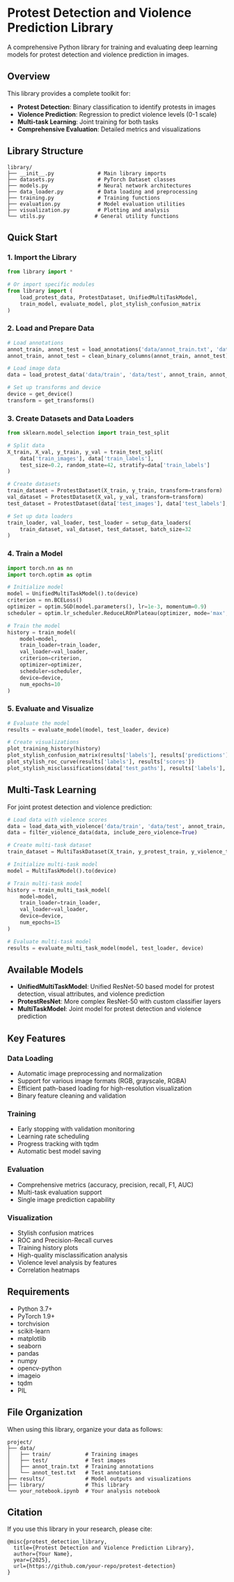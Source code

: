 # Protest Detection and Violence Prediction Library

A comprehensive Python library for training and evaluating deep learning models for protest detection and violence prediction in images.

## Overview

This library provides a complete toolkit for:
- **Protest Detection**: Binary classification to identify protests in images
- **Violence Prediction**: Regression to predict violence levels (0-1 scale)
- **Multi-task Learning**: Joint training for both tasks
- **Comprehensive Evaluation**: Detailed metrics and visualizations

## Library Structure

```
library/
├── __init__.py              # Main library imports
├── datasets.py              # PyTorch Dataset classes
├── models.py                # Neural network architectures
├── data_loader.py           # Data loading and preprocessing
├── training.py              # Training functions
├── evaluation.py            # Model evaluation utilities
├── visualization.py         # Plotting and analysis
└── utils.py                # General utility functions
```

## Quick Start

### 1. Import the Library

```python
from library import *

# Or import specific modules
from library import (
    load_protest_data, ProtestDataset, UnifiedMultiTaskModel,
    train_model, evaluate_model, plot_stylish_confusion_matrix
)
```

### 2. Load and Prepare Data

```python
# Load annotations
annot_train, annot_test = load_annotations('data/annot_train.txt', 'data/annot_test.txt')
annot_train, annot_test = clean_binary_columns(annot_train, annot_test)

# Load image data
data = load_protest_data('data/train', 'data/test', annot_train, annot_test)

# Set up transforms and device
device = get_device()
transform = get_transforms()
```

### 3. Create Datasets and Data Loaders

```python
from sklearn.model_selection import train_test_split

# Split data
X_train, X_val, y_train, y_val = train_test_split(
    data['train_images'], data['train_labels'], 
    test_size=0.2, random_state=42, stratify=data['train_labels']
)

# Create datasets
train_dataset = ProtestDataset(X_train, y_train, transform=transform)
val_dataset = ProtestDataset(X_val, y_val, transform=transform)
test_dataset = ProtestDataset(data['test_images'], data['test_labels'], transform=transform)

# Set up data loaders
train_loader, val_loader, test_loader = setup_data_loaders(
    train_dataset, val_dataset, test_dataset, batch_size=32
)
```

### 4. Train a Model

```python
import torch.nn as nn
import torch.optim as optim

# Initialize model
model = UnifiedMultiTaskModel().to(device)
criterion = nn.BCELoss()
optimizer = optim.SGD(model.parameters(), lr=1e-3, momentum=0.9)
scheduler = optim.lr_scheduler.ReduceLROnPlateau(optimizer, mode='max', factor=0.1, patience=3)

# Train the model
history = train_model(
    model=model,
    train_loader=train_loader,
    val_loader=val_loader,
    criterion=criterion,
    optimizer=optimizer,
    scheduler=scheduler,
    device=device,
    num_epochs=10
)
```

### 5. Evaluate and Visualize

```python
# Evaluate the model
results = evaluate_model(model, test_loader, device)

# Create visualizations
plot_training_history(history)
plot_stylish_confusion_matrix(results['labels'], results['predictions'])
plot_stylish_roc_curve(results['labels'], results['scores'])
plot_stylish_misclassifications(data['test_paths'], results['labels'], results['predictions'], results['scores'])
```

## Multi-Task Learning

For joint protest detection and violence prediction:

```python
# Load data with violence scores
data = load_data_with_violence('data/train', 'data/test', annot_train, annot_test)
data = filter_violence_data(data, include_zero_violence=True)

# Create multi-task dataset
train_dataset = MultiTaskDataset(X_train, y_protest_train, y_violence_train, transform=transform)

# Initialize multi-task model
model = MultiTaskModel().to(device)

# Train multi-task model
history = train_multi_task_model(
    model=model,
    train_loader=train_loader,
    val_loader=val_loader,
    device=device,
    num_epochs=15
)

# Evaluate multi-task model
results = evaluate_multi_task_model(model, test_loader, device)
```

## Available Models

- **UnifiedMultiTaskModel**: Unified ResNet-50 based model for protest detection, visual attributes, and violence prediction
- **ProtestResNet**: More complex ResNet-50 with custom classifier layers
- **MultiTaskModel**: Joint model for protest detection and violence prediction

## Key Features

### Data Loading
- Automatic image preprocessing and normalization
- Support for various image formats (RGB, grayscale, RGBA)
- Efficient path-based loading for high-resolution visualization
- Binary feature cleaning and validation

### Training
- Early stopping with validation monitoring
- Learning rate scheduling
- Progress tracking with tqdm
- Automatic best model saving

### Evaluation
- Comprehensive metrics (accuracy, precision, recall, F1, AUC)
- Multi-task evaluation support
- Single image prediction capability

### Visualization
- Stylish confusion matrices
- ROC and Precision-Recall curves
- Training history plots
- High-quality misclassification analysis
- Violence level analysis by features
- Correlation heatmaps

## Requirements

- Python 3.7+
- PyTorch 1.9+
- torchvision
- scikit-learn
- matplotlib
- seaborn
- pandas
- numpy
- opencv-python
- imageio
- tqdm
- PIL

## File Organization

When using this library, organize your data as follows:

```
project/
├── data/
│   ├── train/           # Training images
│   ├── test/            # Test images
│   ├── annot_train.txt  # Training annotations
│   └── annot_test.txt   # Test annotations
├── results/             # Model outputs and visualizations
├── library/             # This library
└── your_notebook.ipynb  # Your analysis notebook
```

## Citation

If you use this library in your research, please cite:

```
@misc{protest_detection_library,
  title={Protest Detection and Violence Prediction Library},
  author={Your Name},
  year={2025},
  url={https://github.com/your-repo/protest-detection}
}
```
